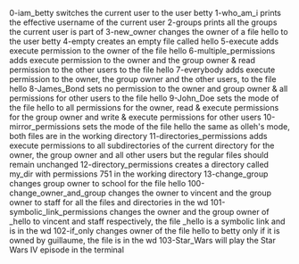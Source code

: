 0-iam_betty switches the current user to the user betty
1-who_am_i prints the effective username of the current user
2-groups prints all the groups the current user is part of
3-new_owner changes the owner of a file hello to the user betty
4-empty creates an empty file called hello
5-execute adds execute permission to the owner of the file hello
6-multiple_permissions adds execute permission to the owner and the group owner & read permission to the other users to the file hello
7-everybody adds execute permission to the owner, the group owner and the other users, to the file hello
8-James_Bond sets no permission to the owner and group owner & all permissions for other users to the file hello
9-John_Doe sets the mode of the file hello to all permissions for the owner, read & execute permissions for the group owner and write & execute permissions for other users
10-mirror_permissions sets the mode of the file hello the same as olleh's mode, both files are in the working directory
11-directories_permissions adds execute permissions to all subdirectories of the current directory for the owner, the group owner and all other users but the regular files should remain unchanged
12-directory_permissions creates a directory called my_dir with permissions 751 in the working directory
13-change_group changes group owner to school for the file hello
100-change_owner_and_group changes the owner to vincent and the group owner to staff for all the files and directories in the wd
101-symbolic_link_permissions changes the owner and the group owner of _hello to vincent and staff respectively, the file _hello is a symbolic link and is in the wd
102-if_only changes owner of the file hello to betty only if it is owned by guillaume, the file is in the wd
103-Star_Wars will play the Star Wars IV episode in the terminal
